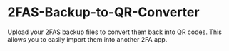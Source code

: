 # 2FAS-Backup-to-QR-Converter
Upload your 2FAS backup files to convert them back into QR codes. This allows you to easily import them into another 2FA app.
